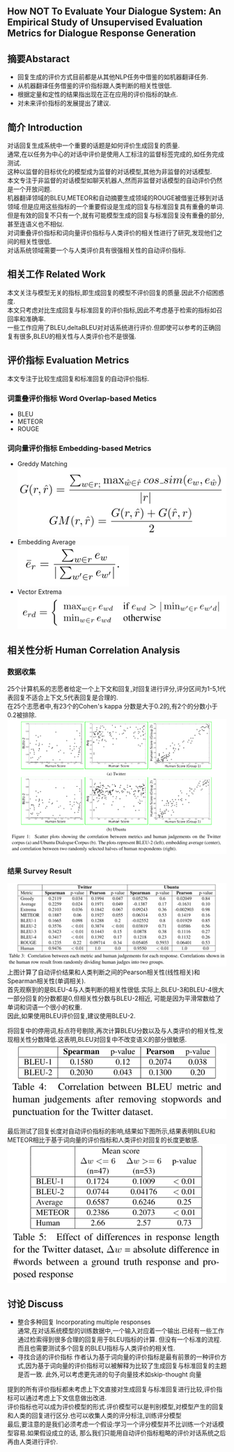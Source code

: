 ## How NOT To Evaluate Your Dialogue System: An Empirical Study of Unsupervised Evaluation Metrics for Dialogue Response Generation ##
## 摘要Abstaract ##
- 回复生成的评价方式目前都是从其他NLP任务中借鉴的如机器翻译任务.
- 从机器翻译任务借鉴的评价指标跟人类判断的相关性很低.
- 根据定量和定性的结果指出现在正在应用的评价指标的缺点.
- 对未来评价指标的发展提出了建议.

## 简介 Introduction ##
对话回复生成系统中一个重要的话题是如何评价生成回复的质量.  
通常,在以任务为中心的对话中评价是使用人工标注的监督标签完成的,如任务完成测试.  
这种以监督的目标优化的模型成为监督的对话模型,其他为非监督的对话模型.  
本文专注于非监督的对话模型如聊天机器人,然而非监督对话模型的自动评价仍然是一个开放问题.  
机器翻译领域的BLEU,METEOR和自动摘要生成领域的ROUGE被借鉴迁移到对话领域.但是应用这些指标的一个重要假设是生成的回复与标准回复具有重叠的单词.
但是有效的回复不只有一个,就有可能模型生成的回复与标准回复没有重叠的部分,甚至连语义也不相似.  
对词重叠评价指标和词向量评价指标与人类评价的相关性进行了研究,发现他们之间的相关性很低.  
对话系统领域需要一个与人类评价具有很强相关性的自动评价指标.

## 相关工作 Related Work ##
本文关注与模型无关的指标,即生成回复的模型不评价回复的质量.因此不介绍困惑度.  
本文只考虑对比生成回复与标准回复的评价指标,因此不考虑基于检索的指标如召回率和准确率.  
一些工作应用了BLEU,deltaBLEU对对话系统进行评价.但即使可以参考的正确回复有很多,BLEU的相关性与人类评价也不是很强.

## 评价指标 Evaluation Metrics ##
本文专注于比较生成回复和标准回复的自动评价指标.

### 词重叠评价指标 Word Overlap-based Metics ###
- BLEU
- METEOR
- ROUGE
### 词向量评价指标 Embedding-based Metrics ###
- Greddy Matching  
![](https://github.com/23LuZ/the-Evaluation-of-ChitChat-System/blob/master/pics/Greddy%20Matching.PNG?raw=true)
- Embedding Average  
![](https://github.com/23LuZ/the-Evaluation-of-ChitChat-System/blob/master/pics/Embedding%20Average.PNG?raw=true)
- Vector Extrema  
![](https://github.com/23LuZ/the-Evaluation-of-ChitChat-System/blob/master/pics/Vector%20Extrema.PNG?raw=true)

## 相关性分析 Human Correlation Analysis ##
### 数据收集 ###
25个计算机系的志愿者给定一个上下文和回复,对回复进行评分,评分区间为1-5,1代表回复不适合上下文,5代表回复是合理的.  
在25个志愿者中,有23个的Cohen's kappa 分数是大于0.2的,有2个的分数小于0.2被排除.  
![](https://github.com/23LuZ/the-Evaluation-of-ChitChat-System/blob/master/pics/correlation.PNG?raw=true)

### 结果 Survey Result ###
![](https://github.com/23LuZ/the-Evaluation-of-ChitChat-System/blob/master/pics/correlation2.PNG?raw=true)  
上图计算了自动评价结果和人类判断之间的Pearson相关性(线性相关)和Spearman相关性(单调相关).  
首先观察到的是BLEU-4与人类判断的相关性很低.实际上,BLEU-3和BLEU-4很大一部分回复的分数都是0,但相关性分数与BLEU-2相近,
可能是因为平滑常数给了单词和词语一个很小的权重.  
因此,如果使用BLEU评价回复,建议使用BLEU-2.  

将回复中的停用词,标点符号剔除,再次计算BLEU分数以及与人类评价的相关性,发现相关性分数降低.这表明,BLEU对回复中不改变语义的部分很敏感.  
![](https://github.com/23LuZ/the-Evaluation-of-ChitChat-System/blob/master/pics/correlation3.PNG?raw=true)

最后测试了回复长度对自动评价指标的影响,结果如下图所示,结果表明BLEU和METEOR相比于基于词向量的评价指标和人类评价对回复的长度更敏感.  
![](https://github.com/23LuZ/the-Evaluation-of-ChitChat-System/blob/master/pics/correlation4.PNG?raw=true)

## 讨论 Discuss ##
- 整合多种回复 Incorporating multiple responses  
通常,在对话系统模型的训练数据中,一个输入对应着一个输出.已经有一些工作通过检索得到很多合理的回复用于BLEU指标的计算.
但没有一个标准的流程.而且也需要测试多个回复的BLEU指标与人类评价的相关性.
- 寻找合适的评价指标
作者认为基于词向量的评价指标是最有前景的一种评价方式,因为基于词向量的评价指标可以被解释为比较了生成回复与标准回复的主题是否一致.
此外,可以考虑更先进的句子向量技术如skip-thought 向量

提到的所有评价指标都未考虑上下文直接对生成回复与标准回复进行比较,评价指标可以通过考虑上下文信息做出改进.  
评价指标也可以成为评价模型的形式.评价模型可以是判别模型,对模型产生的回复和人类的回复进行区分.也可以收集人类的评分标注,训练评分模型   
最后,要注意的是我们必须考虑一个假设:学习一个评分模型并不比训练一个对话模型容易.如果假设成立的话,
那么我们只能用自动评价指标粗略的评价对话系统之后再由人类进行评价.


